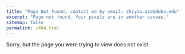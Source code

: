 ```yaml
---
title: "Page Not Found, contact me by email: zhiyao.xie@duke.edu"
excerpt: "Page not found. Your pixels are in another canvas."
sitemap: false
permalink: /404.html
---
```


Sorry, but the page you were trying to view does not exist    

